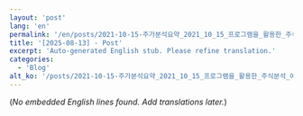 ```yaml
---
layout: 'post'
lang: 'en'
permalink: '/en/posts/2021-10-15-주가분석요약_2021_10_15_프로그램을_활용한_주식분석_예상결과_18_54_28/'
title: '[2025-08-13] - Post'
excerpt: 'Auto-generated English stub. Please refine translation.'
categories:
  - 'Blog'
alt_ko: '/posts/2021-10-15-주가분석요약_2021_10_15_프로그램을_활용한_주식분석_예상결과_18_54_28/'
---
```


(*No embedded English lines found. Add translations later.*)
